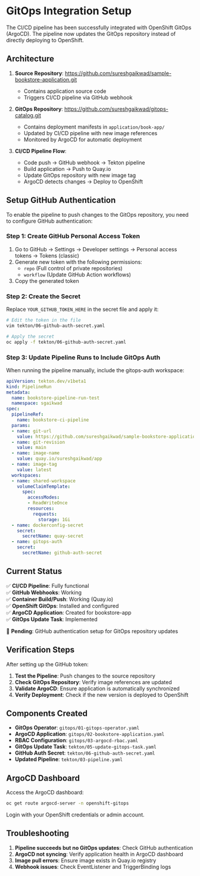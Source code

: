 # GitOps Integration Setup

The CI/CD pipeline has been successfully integrated with OpenShift GitOps (ArgoCD). The pipeline now updates the GitOps repository instead of directly deploying to OpenShift.

## Architecture

1. **Source Repository**: https://github.com/sureshgaikwad/sample-bookstore-application.git  
   - Contains application source code
   - Triggers CI/CD pipeline via GitHub webhook

2. **GitOps Repository**: https://github.com/sureshgaikwad/gitops-catalog.git  
   - Contains deployment manifests in `application/book-app/`
   - Updated by CI/CD pipeline with new image references
   - Monitored by ArgoCD for automatic deployment

3. **CI/CD Pipeline Flow**:
   - Code push → GitHub webhook → Tekton pipeline
   - Build application → Push to Quay.io
   - Update GitOps repository with new image tag
   - ArgoCD detects changes → Deploy to OpenShift

## Setup GitHub Authentication

To enable the pipeline to push changes to the GitOps repository, you need to configure GitHub authentication:

### Step 1: Create GitHub Personal Access Token

1. Go to GitHub → Settings → Developer settings → Personal access tokens → Tokens (classic)
2. Generate new token with the following permissions:
   - `repo` (Full control of private repositories)
   - `workflow` (Update GitHub Action workflows)
3. Copy the generated token

### Step 2: Create the Secret

Replace `YOUR_GITHUB_TOKEN_HERE` in the secret file and apply it:

```bash
# Edit the token in the file
vim tekton/06-github-auth-secret.yaml

# Apply the secret
oc apply -f tekton/06-github-auth-secret.yaml
```

### Step 3: Update Pipeline Runs to Include GitOps Auth

When running the pipeline manually, include the gitops-auth workspace:

```yaml
apiVersion: tekton.dev/v1beta1
kind: PipelineRun
metadata:
  name: bookstore-pipeline-run-test
  namespace: sgaikwad
spec:
  pipelineRef:
    name: bookstore-ci-pipeline
  params:
  - name: git-url
    value: https://github.com/sureshgaikwad/sample-bookstore-application.git
  - name: git-revision
    value: main
  - name: image-name
    value: quay.io/sureshgaikwad/app
  - name: image-tag
    value: latest
  workspaces:
  - name: shared-workspace
    volumeClaimTemplate:
      spec:
        accessModes:
        - ReadWriteOnce
        resources:
          requests:
            storage: 1Gi
  - name: dockerconfig-secret
    secret:
      secretName: quay-secret
  - name: gitops-auth
    secret:
      secretName: github-auth-secret
```

## Current Status

✅ **CI/CD Pipeline**: Fully functional  
✅ **GitHub Webhooks**: Working  
✅ **Container Build/Push**: Working (Quay.io)  
✅ **OpenShift GitOps**: Installed and configured  
✅ **ArgoCD Application**: Created for bookstore-app  
✅ **GitOps Update Task**: Implemented  

🔄 **Pending**: GitHub authentication setup for GitOps repository updates

## Verification Steps

After setting up the GitHub token:

1. **Test the Pipeline**: Push changes to the source repository
2. **Check GitOps Repository**: Verify image references are updated
3. **Validate ArgoCD**: Ensure application is automatically synchronized
4. **Verify Deployment**: Check if the new version is deployed to OpenShift

## Components Created

- **GitOps Operator**: `gitops/01-gitops-operator.yaml`
- **ArgoCD Application**: `gitops/02-bookstore-application.yaml`  
- **RBAC Configuration**: `gitops/03-argocd-rbac.yaml`
- **GitOps Update Task**: `tekton/05-update-gitops-task.yaml`
- **GitHub Auth Secret**: `tekton/06-github-auth-secret.yaml`
- **Updated Pipeline**: `tekton/03-pipeline.yaml`

## ArgoCD Dashboard

Access the ArgoCD dashboard:
```bash
oc get route argocd-server -n openshift-gitops
```

Login with your OpenShift credentials or admin account.

## Troubleshooting

1. **Pipeline succeeds but no GitOps updates**: Check GitHub authentication
2. **ArgoCD not syncing**: Verify application health in ArgoCD dashboard  
3. **Image pull errors**: Ensure image exists in Quay.io registry
4. **Webhook issues**: Check EventListener and TriggerBinding logs
